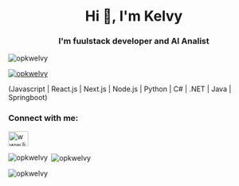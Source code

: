 <h1 align="center">Hi 👋, I'm Kelvy</h1>
<h3 align="center">I'm fuulstack developer and AI Analist</h3> 

<p align="left"> <img src="https://komarev.com/ghpvc/?username=opkwelvy&label=Profile%20views&color=0e75b6&style=flat" alt="opkwelvy" /> </p>

<p align="left"> <a href="https://github.com/ryo-ma/github-profile-trophy"><img src="https://github-profile-trophy.vercel.app/?username=opkwelvy" alt="opkwelvy" /></a> </p>
(Javascript | React.js | Next.js | Node.js | Python | C# | .NET | Java | Springboot)
<h3 align="left">Connect with me:</h3>
<p align="left">
<a href="https://linkedin.com/in/www.linkedin.com/in/kelvy-corrêa" target="blank"><img align="center" src="https://raw.githubusercontent.com/rahuldkjain/github-profile-readme-generator/master/src/images/icons/Social/linked-in-alt.svg" alt="www.linkedin.com/in/kelvy-corrêa" height="30" width="40" /></a>
</p>

<p><img align="left" src="https://github-readme-stats.vercel.app/api/top-langs?username=opkwelvy&show_icons=true&locale=en&layout=compact" alt="opkwelvy" /></p>

<p>&nbsp;<img align="center" src="https://github-readme-stats.vercel.app/api?username=opkwelvy&show_icons=true&locale=en" alt="opkwelvy" /></p>

<p><img align="center" src="https://github-readme-streak-stats.herokuapp.com/?user=opkwelvy&" alt="opkwelvy" /></p>
